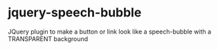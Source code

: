 # jquery-speech-bubble
JQuery plugin to make a button or link look like a speech-bubble with a TRANSPARENT background
